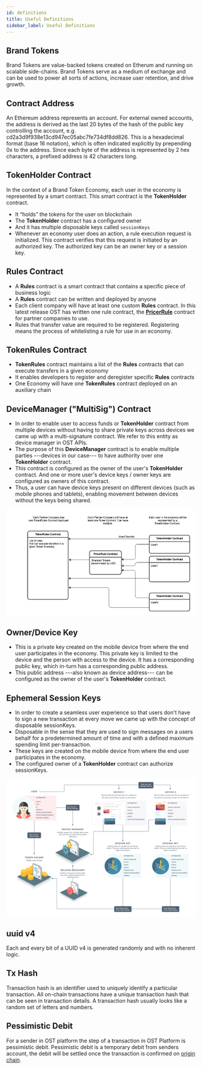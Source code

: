 ```yaml
---
id: definitions
title: Useful Definitions
sidebar_label: Useful Definitions
---
```


## Brand Tokens
Brand Tokens are value-backed tokens created on Etherum and running on scalable side-chains. Brand Tokens serve as a medium of exchange and can be used to power all sorts of actions, increase user retention, and drive growth.

## Contract Address
An Ethereum address represents an account. For external owned accounts, the address is derived as the last 20 bytes of the hash of the public key controlling the account, e.g. cd2a3d9f938e13cd947ec05abc7fe734df8dd826. This is a hexadecimal format (base 16 notation), which is often indicated explicitly by prepending 0x to the address. Since each byte of the address is represented by 2 hex characters, a prefixed address is 42 characters long.

## **TokenHolder** Contract
In the context of a Brand Token Economy, each user in the economy is represented by a smart contract. This smart contract is the **TokenHolder** contract.
* It “holds” the tokens for the user on blockchain
* The **TokenHolder** contract has a configured owner
* And it has multiple disposable keys called `sessionKeys`
* Whenever an economy user does an action, a rule execution request is initialized. This contract verifies that this request is initiated by an authorized key. The authorized key can be an owner key or a session key.

## **Rules** Contract
* A **Rules** contract is a smart contract that contains a specific piece of business logic
* A **Rules** contract can be written and deployed by anyone
* Each client company will have at least one custom **Rules** contract. In this latest release OST has written one rule contract, the [**PricerRule**](https://github.com/OpenSTFoundation/openst-contracts/blob/develop/contracts/rules/PricerRule.sol) contract for partner companies to use.
* Rules that transfer value are required to be registered. Registering means the process of whitelisting a rule for use in an economy.

## **TokenRules** Contract
* **TokenRules** contract maintains a list of the **Rules** contracts that can execute transfers in a given economy
* It enables developers to register and deregister specific **Rules** contracts
* One Economy will have one **TokenRules** contract deployed on an auxiliary chain

## **DeviceManager** ("**MultiSig**") Contract
* In order to enable user to access funds or **TokenHolder** contract from multiple devices without having to share private keys across devices we came up with a multi-signature contract. We refer to this entity as device manager in OST APIs.
* The purpose of this **DeviceManager** contract is to enable multiple parties ---devices in our case--- to have authority over one **TokenHolder** contract.
* This contract is configured as the owner of the user's **TokenHolder** contract. And one or more user's device keys / owner keys are configured as owners of this contract.
* Thus, a user can have device keys present on different devices (such as mobile phones and tablets), enabling movement between devices without the keys being shared. 

![openst-contracts](/platform/docs/assets/openst-contracts.png)

## Owner/Device Key
* This is a private key created on the mobile device from where the end user participates in the economy. This private key is limited to the device and the person with access to the device. It has a corresponding public key, which in-turn has a corresponding public address.
* This public address ---also known as device address--- can be configured as the owner of the user's **TokenHolder** contract.

## Ephemeral Session Keys
* In order to create a seamless user experience so that users don't have to sign a new transaction at every move we came up with the concept of disposable sessionKeys.
* Disposable in the sense that they are used to sign messages on a users behalf for a predetermined amount of time and with a defined maximum spending limit per-transaction.
* These keys are created on the mobile device from where the end user participates in the economy. 
* The configured owner of a **TokenHolder** contract can authorize sessionKeys.

![entity-relationship](/platform/docs/assets/ERD_user_setup.jpg)

## uuid v4
Each and every bit of a UUID v4 is generated randomly and with no inherent logic.

## Tx Hash
Transaction hash is an identifier used to uniquely identify a particular transaction. All on-chain transactions have a unique transaction hash that can be seen in transaction details. A transaction hash usually looks like a random set of letters and numbers.

## Pessimistic Debit
For a sender in OST platform the step of a transaction in OST Platform is pessimistic debit. Pessimistic debit is a temporary debit from senders account, the debit will be settled once the transaction is confirmed on [origin chain](#origin-chain).